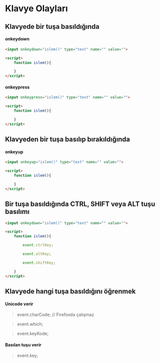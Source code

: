 # Klavye Olayları
## Klavyede bir tuşa basıldığında
#### onkeydown
```html
<input onkeydown="islem()" type="text" name="" value="">

<script>
    function islem(){

    }
</script>
```

#### onkeypress
```html
<input onkeypress="islem()" type="text" name="" value="">

<script>
    function islem(){

    }
</script>
```

## Klavyeden bir tuşa basılıp bırakıldığında
#### onkeyup
```html
<input onkeyup="islem()" type="text" name="" value="">

<script>
    function islem(){

    }
</script>
```


## Bir tuşa basıldığında CTRL, SHIFT veya ALT tuşu basılımı
```html
<input onkeydown="islem()" type="text" name="" value="">

<script>
    function islem(){

        event.ctrlKey;

        event.altKey;

        event.shiftKey;

    }
</script>
```


## Klavyede hangi tuşa basıldığını öğrenmek

#### Unicode verir
> event.charCode; // Firefoxda çalışmaz

> event.which;

> event.keyKode;

#### Basılan tuşu verir
> event.key;
